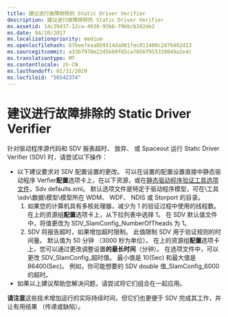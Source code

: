 ```yaml
---
title: 建议进行故障排除的 Static Driver Verifier
description: 建议进行故障排除的 Static Driver Verifier
ms.assetid: 14c39437-12ca-4938-93bb-79bbcb192de2
ms.date: 04/20/2017
ms.localizationpriority: medium
ms.openlocfilehash: 67beefeaa8b9314da081fec011400c2d76402d23
ms.sourcegitcommit: a33b7978e22d5bb9f65ca7056f955319049a2e4c
ms.translationtype: MT
ms.contentlocale: zh-CN
ms.lasthandoff: 01/31/2019
ms.locfileid: "56542374"
---
```

# <a name="recommendations-for-troubleshooting-static-driver-verifier"></a>建议进行故障排除的 Static Driver Verifier


针对驱动程序源代码和 SDV 报表超时、 放弃、 或 Spaceout 运行 Static Driver Verifier (SDV) 时，请尝试以下操作：

-   以下建议要求对 SDV 配置设置的更改。 可以在设置的配置设置直接中静态驱动程序 Verfier**配置**选项卡上，在以下资源，或在[静态驱动程序验证工具选项文件](static-driver-verifier-options-file.md)，Sdv defaults.xml。 默认选项文件是特定于驱动程序模型，可在\\工具\\sdv\\数据\\模型\\模型所在 WDM、 WDF、 NDIS 或 Storport 的目录。
    1.  如果您的计算机具有多核处理器，减少为 1 的验证过程中使用的线程数。 在上的资源组**配置**选项卡上，从下拉列表中选择 1。 在 SDV 默认值文件中，将值更改为 SDV\_SlamConfig\_NumberOfTheads 为 1。
    2.  SDV 将报告超时，如果增加超时限制。 此值限制 SDV 用于验证规则的时间量。 默认值为 50 分钟 （3000 秒为单位）。 在上的资源组**配置**选项卡上，您可以通过更改调整设置**的最长时间**（分钟）。 在选项文件中，可以更改 SDV\_SlamConfig\_超时值。 最小值是 10(Sec) 和最大值是 86400(Sec)。 例如，你可能想要的 SDV double 值\_SlamConfig\_6000 的超时。
-   如果以上建议帮助您解决问题，请尝试将它们组合在一起应用。

**请注意**这些技术增加运行的实际持续时间，但它们也更便于 SDV 完成其工作，并让有用结果 （传递或缺陷）。
